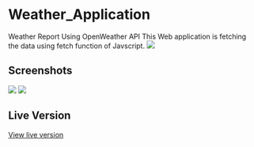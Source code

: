# Weather_Application
Weather Report Using OpenWeather API
This Web application is fetching the data using fetch function of Javscript.
<img src="res/weather.jpg">

## Screenshots
<img src="res/Screenshot (123).png">
<img src="res/Screenshot (124).png">

## Live Version
[View live version](https://joshiujjawal22.github.io/Weather_Application/)

